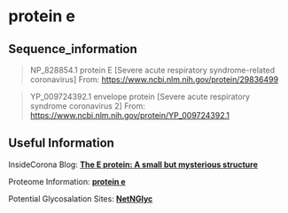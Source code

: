 # protein e
## Sequence_information

>NP_828854.1 protein E [Severe acute respiratory syndrome-related coronavirus]
From: https://www.ncbi.nlm.nih.gov/protein/29836499

>YP_009724392.1 envelope protein [Severe acute respiratory syndrome coronavirus 2]
From: https://www.ncbi.nlm.nih.gov/protein/YP_009724392.1

## Useful Information
InsideCorona Blog: [**The E protein: A small but mysterious structure**](https://insidecorona.net/the-e-protein-a-small-but-mysterious-structure/)

Proteome Information: [**protein e**](https://github.com/thorn-lab/coronavirus_structural_task_force/blob/master/pdb/protein_e/proteome_information.txt)

Potential Glycosalation Sites: [**NetNGlyc**](https://github.com/thorn-lab/coronavirus_structural_task_force/blob/master/pdb/protein_e/NetNGlyc_protein_e) 
